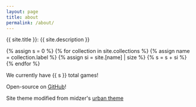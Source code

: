 ```yaml
---
layout: page
title: about
permalink: /about/
---
```


{{ site.title }}: {{ site.description }}

{% assign s = 0 %}
{% for collection in site.collections %}
    {% assign name = collection.label %}
    {% assign si = site.[name] | size %}
    {% s = s + si %}
{% endfor %}

We currently have {{ s }} total games!

Open-source on [GitHub](https://github.com/mochawoof/html55)!

Site theme modified from midzer's [urban theme](https://github.com/midzer/urban-theme)